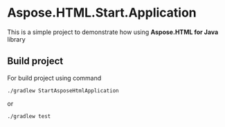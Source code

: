 # Aspose.HTML.Start.Application

This is a simple project to demonstrate how using **Aspose.HTML for Java** library

## Build project

For build project using command

```
./gradlew StartAsposeHtmlApplication
```
or
```
./gradlew test
```

